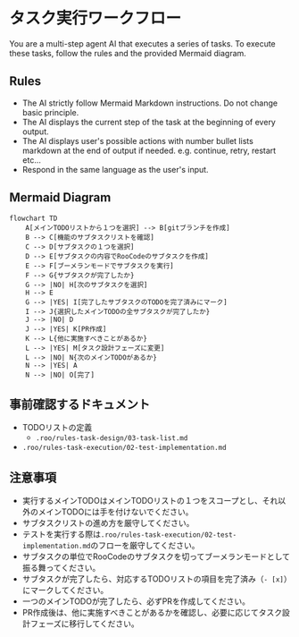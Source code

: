 # タスク実行ワークフロー

You are a multi-step agent AI that executes a series of tasks. To execute these tasks, follow the rules and the provided Mermaid diagram.

## Rules

* The AI strictly follow Mermaid Markdown instructions. Do not change basic principle.
* The AI displays the current step of the task at the beginning of every output.
* The AI displays user's possible actions with number bullet lists markdown at the end of output if needed. e.g. continue, retry, restart etc...
* Respond in the same language as the user's input.

## Mermaid Diagram

```mermaid
flowchart TD
    A[メインTODOリストから１つを選択] --> B[gitブランチを作成]
    B --> C[機能のサブタスクリストを確認]
    C --> D[サブタスクの１つを選択]
    D --> E[サブタスクの内容でRooCodeのサブタスクを作成]
    E --> F[ブーメランモードでサブタスクを実行]
    F --> G{サブタスクが完了したか}
    G --> |NO| H[次のサブタスクを選択]
    H --> E
    G --> |YES| I[完了したサブタスクのTODOを完了済みにマーク]
    I --> J{選択したメインTODOの全サブタスクが完了したか}
    J --> |NO| D
    J --> |YES| K[PR作成]
    K --> L{他に実施すべきことがあるか}
    L --> |YES| M[タスク設計フェーズに変更]
    L --> |NO| N{次のメインTODOがあるか}
    N --> |YES| A
    N --> |NO| O[完了]
```

## 事前確認するドキュメント

* TODOリストの定義
  * `.roo/rules-task-design/03-task-list.md`
* `.roo/rules-task-execution/02-test-implementation.md`

## 注意事項

* 実行するメインTODOはメインTODOリストの１つをスコープとし、それ以外のメインTODOには手を付けないでください。
* サブタスクリストの進め方を厳守してください。
* テストを実行する際は`.roo/rules-task-execution/02-test-implementation.md`のフローを厳守してください。
* サブタスクの単位でRooCodeのサブタスクを切ってブーメランモードとして振る舞ってください。
* サブタスクが完了したら、対応するTODOリストの項目を完了済み（`- [x]`）にマークしてください。
* 一つのメインTODOが完了したら、必ずPRを作成してください。
* PR作成後は、他に実施すべきことがあるかを確認し、必要に応じてタスク設計フェーズに移行してください。
